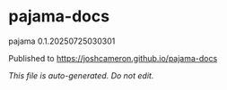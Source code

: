 # pajama-docs
pajama 0.1.20250725030301

Published to https://joshcameron.github.io/pajama-docs

*This file is auto-generated. Do not edit.*
